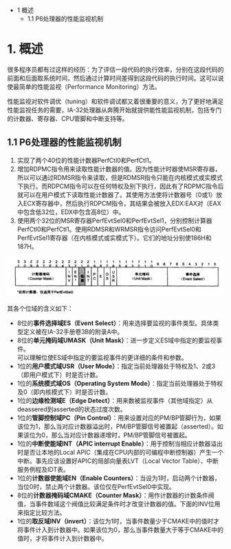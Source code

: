 - 1 概述
    - 1.1 P6处理器的性能监视机制

# 1. 概述

很多程序员都有过这样的经历：为了评估一段代码的执行效率，分别在这段代码的前面和后面取系统时间，然后通过计算时间差得到这段代码的执行时间。这可以说使最简单的性能监视（Performance Monitoring）方法。

性能监视对软件调优（tuning）和软件调试都又着很重要的意义，为了更好地满足性能监视任务的需要，IA-32处理器从奔腾开始就提供能性能监视机制，包括专门的计数器、寄存器、CPU管脚和中断支持等。

## 1.1 P6处理器的性能监视机制

1. 实现了两个40位的性能计数器PerfCtl0和PerfCtl1。
2. 增加RDPMC指令用来读取性能计数器的值。因为性能计时器使MSR寄存器，所以可以通过RDMSR指令来读取，但是RDMSR指令只能在内核模式或实模式下执行。而RDPCM指令可以在任何特权及别下执行，因此有了RDPMC指令后就可以在用户模式下读取性能计数器了。其使用方法使将计数器号（0或1）放入ECX寄存器中，然后执行RDPCM指令，其结果会被放入EDX:EAX对（EAX中包含低32位，EDX中包含高8位）中。
3. 使用两个32位的MSR寄存器PerfEvtSel0和PerfEvtSel1，分别控制计算器PerfCtl0和PerfCtl1。使用RDMSR和WRMSR指令访问PerfEvtSel0和PerfEvtSel1寄存器（在内核模式或实模式下）。它们的地址分别使186H和187H。

![image](./images/0x04.png)

其各个位域的含义如下：

- 8位的**事件选择域ES（Event Select）**：用来选择要监视的事件类型。具体类型定义被在IA-32手册卷3B的附录A中。
- 8位的**单元掩码域UMASK（Unit Mask）**：进一步定义ES域中指定的要监视事件。</br> 可以理解位使ES域中指定的要监视事件的更详细的条件和参数。
- 1位的**用户模式域USR（User Mode）**：指定当前处理器处于特权及1、2或3（即用户模式下）时是否计数。
- 1位的**系统模式域OS（Operating System Mode）**：指定当前处理器处于特权及0（即内核模式下）时是否计数。
- 1位的**边缘检测域E（Edge Detect）**：用来数被监视事件（其他域指定）从deassered到asserted的状态过度次数。
- 1位的**管脚控制域PC（Pin Control）**：用来设置对应的PM/BP管脚行为，如果该位为1，那么当对应计数器溢出时，PM/BP管脚信号被置起（asserted）。如果该位为0，那么当对应计数器递增时，PM/BP管脚信号被置起。
- 1位的**中断使能域INT（APIC interrupt Enable）**：用于控制当相应计数器溢出时是否让本地的Local APIC（集成在CPU内部的可编程中断控制器）产生一个中断。事先应该设置好APIC的局部向量表LVT（Local Vector Table）、中断服务例程及IDT表。
- 1位的**计数器使能域EN（Enable Counters）**：当设为1时，启动两个计数器，当位0时，禁止两个计数器。该位仅在PerfEvtSel0中实现。
- 8位的**计数器掩码域CMAKE（Counter Mask）**：用作计数器的计数条件阀值，当事件数域这个阀值比较满足条件时才改变计数器的值。下面的INV位用来指定比较方法。
- 1位的**取反域INV（invert）**：该位为1时，当事件数量少于CMAKE中的值时才将事件计入到计数器中。如果该位为0，那么当事件数量大于等于CMAKE中的值时，才将事件计入到计数器中。

